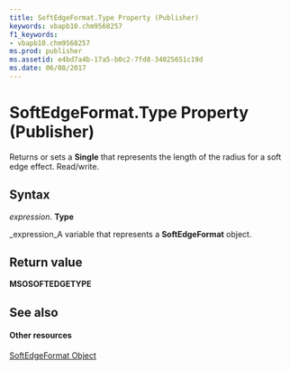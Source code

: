 ```yaml
---
title: SoftEdgeFormat.Type Property (Publisher)
keywords: vbapb10.chm9568257
f1_keywords:
- vbapb10.chm9568257
ms.prod: publisher
ms.assetid: e4bd7a4b-17a5-b0c2-7fd8-34025651c19d
ms.date: 06/08/2017
---
```



# SoftEdgeFormat.Type Property (Publisher)

Returns or sets a **Single** that represents the length of the radius for a soft edge effect. Read/write.


## Syntax

 _expression_. **Type**

 _expression_A variable that represents a **SoftEdgeFormat** object.


## Return value

 **MSOSOFTEDGETYPE**


## See also


#### Other resources


 [SoftEdgeFormat Object](softedgeformat-object-publisher.md)
 

